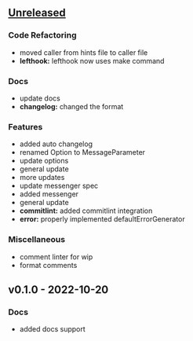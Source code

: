 <a name="unreleased"></a>
## [Unreleased]

### Code Refactoring
- moved caller from hints file to caller file
- **lefthook:** lefthook now uses make command

### Docs
- update docs
- **changelog:** changed the format

### Features
- added auto changelog
- renamed Option to MessageParameter
- update options
- general update
- more updates
- update messenger spec
- added messenger
- general update
- **commitlint:** added commitlint integration
- **error:** properly implemented defaultErrorGenerator

### Miscellaneous
- comment linter for wip
- format comments


<a name="v0.1.0"></a>
## v0.1.0 - 2022-10-20
### Docs
- added docs support


[Unreleased]: https://github.com/tigorlazuardi/tower/compare/v0.1.0...HEAD

